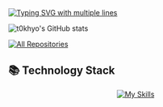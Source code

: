 <!-- Typing animation introducing yourself -->
<a href="https://git.io/typing-svg">
  <img 
    src="https://readme-typing-svg.demolab.com?font=Fira+Code&duration=4000&pause=2000&color=FFC43D&center=true&width=435&lines=Hi+there%2C+I'm+Abdelrahman+%F0%9F%91%8B;Java+Backend+Developer;Passionate+about+Databases;Let's+build+something+awesome+%F0%9F%9A%80" 
    alt="Typing SVG with multiple lines" 
  />
</a>


<!-- GitHub stats with icons and gruvbox theme -->
![t0khyo's GitHub stats](https://github-readme-stats.vercel.app/api?username=t0khyo&show_icons=true&theme=gruvbox&rank_icon=github)

<!-- Link to view all repositories -->
<p align="left">
  <a href="https://github.com/t0khyo?tab=repositories"><img alt="All Repositories" title="All Repositories" src="https://custom-icon-badges.herokuapp.com/badge/-All%20Repos-FFC43D?style=for-the-badge&logoColor=white&logo=repo"/></a>
</p>

## 📚 Technology Stack  

<!-- Skills icons showcasing your tech stack -->
<div align="center">

[![My Skills](https://skillicons.dev/icons?i=java,spring,postgres,mysql,js,docker,git,linux)](https://skillicons.dev)

</div>  


